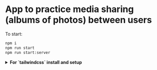 # App to practice media sharing (albums of photos) between users

To start:

```sh
npm i
npm run start
npm run start:server
```

<details>

<summary><strong>For `tailwindcss` install and setup</strong></summary>

In terminal:

```sh
npm i -D tailwindcss
npx tailwindcss init
```

In `config/postcss.config.js`:

```js script
const tailwindcss = require("tailwindcss");

module.exports = {
    plugins: [require("autoprefixer"), tailwindcss],
};
```

In `tailwind.config.js`:

```js script
module.exports = {
    content: ["./src/**/*.{html,js,jsx,ts,tsx}"],
    theme: {
        extend: {},
    },
    plugins: [],
};
```

In `input.css`, or `main.css`:

```js script
@tailwind base;
@tailwind components;
@tailwind utilities;
```

In `index.tsx`:

```js script
import ReactDOM from "react-dom/client";
import "./input.css";
import "./App";
```

</details>

